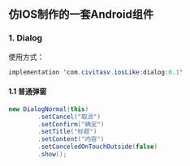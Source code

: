 ## 仿IOS制作的一套Android组件

### 1. Dialog

使用方式：
```java
implementation 'com.civitasv.iosLike:dialog:0.1'
```
#### 1.1 普通弹窗

```java
new DialogNormal(this)
        .setCancel("取消")
        .setConfirm("确定")
        .setTitle("标题")
        .setContent("内容")
        .setCanceledOnTouchOutside(false)
        .show();
````